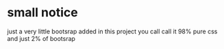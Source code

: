 # small notice
just a very little bootsrap added in this project
you call call it 98% pure css and just 2% of bootsrap